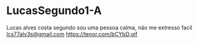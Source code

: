 # LucasSegundo1-A
Lucas alves costa segundo
sou uma pessoa calma, não me extresso facíl
lcs77alv3s@gmail.com
https://tenor.com/bCYbD.gif
